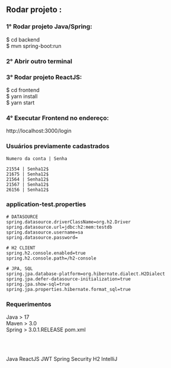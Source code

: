 ## Rodar projeto : </br>

### 1° Rodar projeto Java/Spring: </br>
$ cd backend</br>
$ mvn spring-boot:run</br>

### 2° Abrir outro terminal</br>

### 3° Rodar projeto ReactJS:</br>
$ cd frontend</br>
$ yarn install </br>
$ yarn start</br>

### 4° Executar Frontend no endereço:
http://localhost:3000/login


### Usuários previamente cadastrados
```
Numero da conta | Senha

21554 | Senha12$
21675 | Senha12$
21564 | Senha12$
21567 | Senha12$
26156 | Senha12$
```

### application-test.properties
```
# DATASOURCE
spring.datasource.driverClassName=org.h2.Driver
spring.datasource.url=jdbc:h2:mem:testdb
spring.datasource.username=sa
spring.datasource.password=

# H2 CLIENT
spring.h2.console.enabled=true
spring.h2.console.path=/h2-console

# JPA, SQL
spring.jpa.database-platform=org.hibernate.dialect.H2Dialect
spring.jpa.defer-datasource-initialization=true
spring.jpa.show-sql=true
spring.jpa.properties.hibernate.format_sql=true
```

### Requerimentos
Java > 17 </br>
Maven > 3.0 </br>
Spring > 3.0.1.RELEASE pom.xml </br>

</br>
</br>

Java
ReactJS
JWT
Spring Security
H2
IntelliJ
